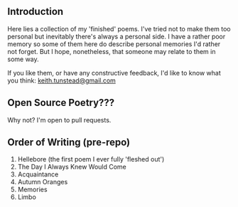 ## Introduction
Here lies a collection of my 'finished' poems. I've tried not to make them too personal but inevitably there's always a personal side. I have a rather poor memory so some of them here do describe personal memories I'd rather not forget. But I hope, nonetheless, that someone may relate to them in some way.

If you like them, or have any constructive feedback, I'd like to know what you think: keith.tunstead@gmail.com

## Open Source Poetry???
Why not? I'm open to pull requests.

## Order of Writing (pre-repo)
1. Hellebore (the first poem I ever fully 'fleshed out')
2. The Day I Always Knew Would Come
3. Acquaintance
4. Autumn Oranges
5. Memories
6. Limbo
